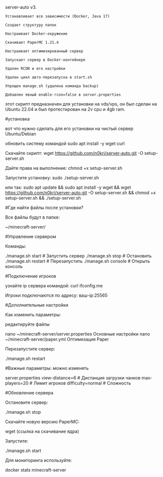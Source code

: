 server-auto v3.

    Устанавливает все зависимости (Docker, Java 17)

    Создает структуру папок

    Настраивает Docker-окружение

    Скачивает PaperMC 1.21.4

    Настраивает оптимизированный сервер

    Запускает сервер в Docker-контейнере
    
    Удален RCON и его настройки

    Удален цикл авто-перезапуска в start.sh

    Упрощен manage.sh (удалена команда backup)

    Добавлен явный enable-rcon=false в server.properties

этот скрипт предназначен для установки на vds/vps, он был сделан на Ubuntu 22.04 и был протестирован на 2v cpu и 4gb ram.

  #установка

вот что нужно сделать для его установки на чистый сервер Ubuntu/Debian

обновить систему командой sudo apt install -y wget curl

Скачайте скрипт: wget https://github.com/n0kri/server-auto.git -O setup-server.sh

Дайте права на выполнение: chmod +x setup-server.sh

Запустите установку: sudo ./setup-server.sh

или так: sudo apt update && sudo apt install -y wget && wget https://github.com/n0kri/server-auto.git -O setup-server.sh && chmod +x setup-server.sh && ./setup-server.sh

  #Где найти файлы после установки?

Все файлы будут в папке:

~/minecraft-server/

  #Управление сервером

Команды:

./manage.sh start    # Запустить сервер
./manage.sh stop     # Остановить
./manage.sh restart  # Перезапустить
./manage.sh console  # Открыть консоль

  #Подключение игроков

узнайте ip сервера командой: curl ifconfig.me

Игроки подключаются по адресу:
ваш-ip:25565

  #Дополнительные настройки

Как изменить параметры:

редактируйте файлы 

nano ~/minecraft-server/server.properties   Основные настройки
nano ~/minecraft-server/paper.yml        Оптимизация Paper

Перезапустите сервер:

./manage.sh restart

  #Важные параметры:
  можно изменять
  
server.properties
view-distance=6             # Дистанция загрузки чанков
max-players=20              # Лимит игроков
difficulty=normal           # Сложность

  #Обновление сервера

Остановите сервер:

./manage.sh stop

Скачайте новую версию PaperMC:

wget (ссылка на скачивание ядра)

Запустите:

./manage.sh start

Для мониторинга используйте:

docker stats minecraft-server
